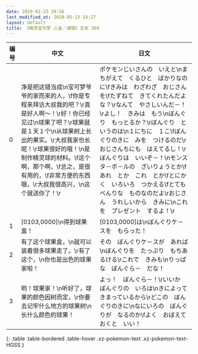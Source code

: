 ```yaml
---
date: 2020-02-23 20:56
last_modified_at: 2020-05-13 14:27
layout: default
title: 《精灵宝可梦 心金／魂银》文本 369
---
```

| 编号 | 中文 | 日文 |
| ---- | ---- | ---- |
| 0 | 净是把这错当成\n宝可梦爷爷的家而来的人，\f你是专程来拜访大叔我的吧？\r真是好人啊～！\r好！你已经见过\n球果了吧？\r球果就是１天１个\n从球果树上长出的果实。\r大叔我家也长呢！\r球果很好的哦！\n是制作精灵球的材料。\f这个啊，那个啊，\f总之，是很有用的，\f非常方便的东西哦，\r大叔我很高兴，\n这个就送你了！\r | ポケモンじいさんの　いえと\nまちがえて　くるひと　ばかりなのに\fきみは　わざわざ　おじさんを\fたずねて　きてくれたんだよな？\rなんて　やさしいんだ－！\rよし！　きみは　もう\nぼんぐり　もっとるか？\rぼんぐり　というのは\n１にちに　１こ\fぼんぐりのきに　みを　つけるのだ\rおじさんちにも　はえてるし！\rぼんぐりは　いいぞ－！\nモンスタ－ボ－ルの　ざいりょうとか\fあれ　とか　これ　とか\fとにかく　いろいろ　つかえる\fとても　べんりな　ものなのだよ\rおじさん　うれしいから　きみに\nこれを　プレゼント　するよ！\r |
| 1 | [0103,0000]\n得到球果盒！ | [0103,0000]は\nぼんぐりケ－スを　もらった！ |
| 2 | 有了这个球果盒，\n就可以装着很多球果走了。\r有了这个，\n你也是出色的球果家啦！ | その　ぼんぐりケ－スが　あれば\nぼんぐりを　たっぷり　もちあるける\rこれで　きみも\nりっぱな　ぼんぐら－　だな！ |
| 3 | 哟！球果家！\n听好了，球果的颜色因树而定，\r你要去记牢什么地方的球果树\n长什么颜色的球果！ | よっ！　ぼんぐら－！\rいいか　ぼんぐりの　いろは\nきによって　きまっているから\rどこの　ぼんぐりのきに\nなにいろの　ぼんぐりが　なるのか\fよく　おぼえておくと　いい！ |
{: .table .table-bordered .table-hover .xz-pokemon-text .xz-pokemon-text-HGSS }